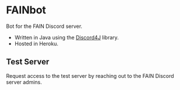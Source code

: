 # FAINbot
Bot for the FAIN Discord server. 
- Written in Java using the [Discord4J](https://docs.discord4j.com/) library. 
- Hosted in Heroku.

## Test Server
Request access to the test server by reaching out to the FAIN Discord server admins.
